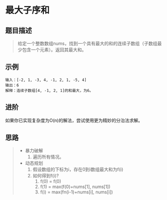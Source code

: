 # 最大子序和

## 题目描述
> 给定一个整数数组nums，找到一个具有最大的和的连续子数组（子数组最少包含一个元素）。返回其最大和。

## 示例
```
输入：[-2, 1, -3, 4, -1, 2, 1, -5, 4]
输出：6
解释：连续子数组[4, -1, 2, 1]的和最大，为6。
```

## 进阶
如果你已实现复杂度为O(n)的解法，尝试使用更为精妙的分治法求解。

## 思路
>- 暴力破解
>   1. 遍历所有情况。
>- 动态规划
>   1. 假设数组的下标为i，存在0到i数组最大和为f(i)
>   2. 如何得到f(i)?
>       1. f(0) = f(0)
>       2. f(1) = max(f(0)+nums[1], nums[1])
>       3. f(i) = max(fn(i-1)+nums[i], nums[i])